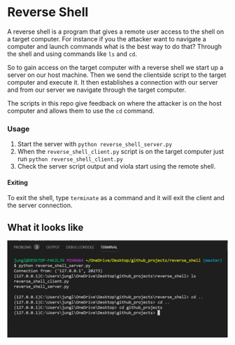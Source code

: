 # Reverse Shell

A reverse shell is a program that gives a remote user access to the shell on a target computer.  For instance if you the attacker want
to navigate a computer and launch commands what is the best way to do that?  Through the shell and using commands like ```ls``` and ```cd```.

So to gain access on the target computer with a reverse shell we start up a server on our host machine.  Then we send the clientside script
to the target computer and execute it.  It then establishes a connection with our server and from our server we navigate through the target
computer.

The scripts in this repo give feedback on where the attacker is on the host computer and allows them to use the ```cd``` command.

### Usage

1. Start the server with ```python reverse_shell_server.py```
2. When the ```reverse_shell_client.py``` script is on the target computer just run ```python reverse_shell_client.py```
3. Check the server script output and viola start using the remote shell.

#### Exiting
To exit the shell, type ```terminate``` as a command and it will exit the client and the server connection. 

## What it looks like
![reverse](https://github.com/B2Gdevs/reverse_shell/blob/master/reverse_shell.PNG)

